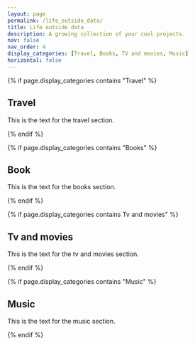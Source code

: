 ```yaml
---
layout: page
permalink: /life_outside_data/
title: Life outside data
description: A growing collection of your cool projects.
nav: false
nav_order: 4
display_categories: [Travel, Books, TV and movies, Music]
horizontal: false
---
```


{% if page.display_categories contains "Travel" %}
<section>
    <h2>Travel</h2>
    <p>This is the text for the travel section.</p>
</section>
{% endif %}

{% if page.display_categories contains "Books" %}
<section>
    <h2>Book</h2>
    <p>This is the text for the books section.</p>
</section>
{% endif %}

{% if page.display_categories contains Tv and movies" %}
<section>
    <h2>Tv and movies</h2>
    <p>This is the text for the tv and movies section.</p>
</section>
{% endif %}

{% if page.display_categories contains "Music" %}
<section>
    <h2>Music</h2>
    <p>This is the text for the music section.</p>
</section>
{% endif %}
